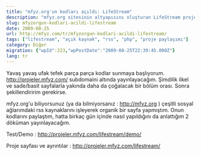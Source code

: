 ```yaml
---
title: "mfyz.org'un kodları açıldı: LifeStream"
description: "mfyz.org sitesinin altyapısını oluşturan LifeStream projesinin kodları açık kaynak olarak yayınlandı. Proje, RSS beslemeleriyle sosyal akışları birleştiriyor."
slug: mfyzorgun-kodlari-acildi-lifestream
date: 2009-08-25
url: http://mfyz.com/tr/mfyzorgun-kodlari-acildi-lifestream/
tags: ["lifestream", "açık kaynak", "rss", "php", "proje paylaşımı"]
category: Diğer
migration: {"wpId":223,"wpPostDate":"2009-08-25T22:39:45.000Z"}
lang: tr
---
```


Yavaş yavaş ufak tefek parça parça kodlar sunmaya başlıyorum. http://projeler.mfyz.com/ subdomaini altında yayınlayacağım. Şimdilik ilkel ve sade/basit sayfalarla yakında daha da çoğalacak bir bölüm orası. Sonra şekillendiririm gerekirse.

mfyz.org'u biliyorsunuz (ya da bilmiyorsanız : http://mfyz.org ) çeşitli sosyal ağlarımdaki rss kaynaklarını işleyerek organik bir sayfa yapmıştım. Onun kodlarını paylaştım, hatta birkaç gün içinde nasıl yapıldığını da anlattığım 2 döküman yayınlayacağım.

Test/Demo : http://projeler.mfyz.com/lifestream/demo/

Proje sayfası ve ayrıntılar : http://projeler.mfyz.com/lifestream/